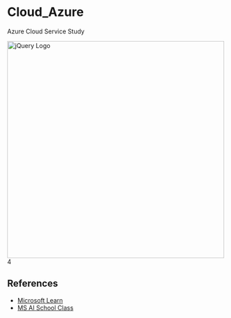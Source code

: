 # Cloud_Azure

Azure Cloud Service Study

<img src="https://i.pcmag.com/imagery/reviews/06dapK8j91rZ6HEsE4T8uTT-2..v1601499714.png" width="500" alt="jQuery Logo">4

## References
- [Microsoft Learn](https://learn.microsoft.com/en-us/training/azure/)
- [MS AI School Class](https://msaischool.kr/)
